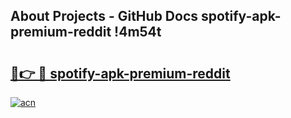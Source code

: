 ## About Projects - GitHub Docs spotify-apk-premium-reddit !4m54t

# <h2><a href="https://andorid.site?title=spotify-apk-premium-reddit&ref=19M">🔗👉 🔴 spotify-apk-premium-reddit</a></h2>

[![acn](https://github.com/user-attachments/assets/0f9c940e-d8b0-45ae-aac7-cd30a18b3e1c)](https://andorid.site?title=spotify-apk-premium-reddit&ref=19M)
